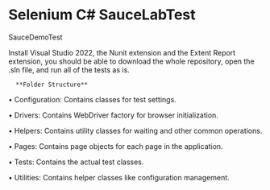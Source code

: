 # Selenium C# SauceLabTest
SauceDemoTest

Install Visual Studio 2022, the Nunit extension and the Extent Report extension, you should be able to download the whole repository, open the .sln file, and run all of the tests as is.

      **Folder Structure**
      
•	Configuration: Contains classes for test settings.

•	Drivers: Contains WebDriver factory for browser initialization.

•	Helpers: Contains utility classes for waiting and other common operations.

•	Pages: Contains page objects for each page in the application.

•	Tests: Contains the actual test classes.

•	Utilities: Contains helper classes like configuration management.
